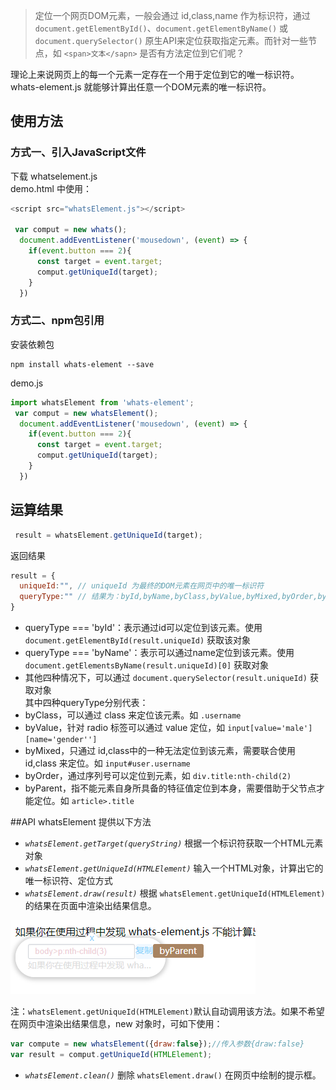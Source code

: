 > 定位一个网页DOM元素，一般会通过 id,class,name 作为标识符，通过 `document.getElementById()`、`document.getElementByName()` 或 `document.querySelector()` 
原生API来定位获取指定元素。而针对一些节点，如 `<span>文本</sapn>` 是否有方法定位到它们呢？ 

理论上来说网页上的每一个元素一定存在一个用于定位到它的唯一标识符。 whats-element.js 就能够计算出任意一个DOM元素的唯一标识符。

## 使用方法
### 方式一、引入JavaScript文件
下载 whatselement.js   
demo.html 中使用：
```javascript
<script src="whatsElement.js"></script>

 var comput = new whats();
  document.addEventListener('mousedown', (event) => {
    if(event.button === 2){
      const target = event.target;
      comput.getUniqueId(target);
    }
  })
```

### 方式二、npm包引用
安装依赖包
```
npm install whats-element --save
```
demo.js
```javascript
import whatsElement from 'whats-element';
 var comput = new whatsElement();
  document.addEventListener('mousedown', (event) => {
    if(event.button === 2){
      const target = event.target;
      comput.getUniqueId(target);
    }
  })
```

## 运算结果
```javascript
 result = whatsElement.getUniqueId(target);
```
返回结果 
```javascript
result = {
  uniqueId:"", // uniqueId 为最终的DOM元素在网页中的唯一标识符
  queryType:"" // 结果为：byId,byName,byClass,byValue,byMixed,byOrder,byParent 其中一种
}
```
* queryType === 'byId'：表示通过id可以定位到该元素。使用 `document.getElementById(result.uniqueId)` 获取该对象
* queryType === 'byName'：表示可以通过name定位到该元素。使用 `document.getElementsByName(result.uniqueId)[0]` 获取对象
* 其他四种情况下，可以通过 `document.querySelector(result.uniqueId)` 获取对象  
其中四种queryType分别代表：
* byClass，可以通过 class 来定位该元素。如 `.username`
* byValue，针对 radio 标签可以通过 value 定位，如 `input[value='male'][name='gender'']`
* byMixed，只通过 id,class中的一种无法定位到该元素，需要联合使用 id,class 来定位。如 `input#user.username`
* byOrder，通过序列号可以定位到元素，如 `div.title:nth-child(2)`
* byParent，指不能元素自身所具备的特征值定位到本身，需要借助于父节点才能定位。如 `article>.title`


##API
whatsElement 提供以下方法
* *`whatsElement.getTarget(queryString)`*  根据一个标识符获取一个HTML元素对象
* *`whatsElement.getUniqueId(HTMLElement)`*  输入一个HTML对象，计算出它的唯一标识符、定位方式
* *`whatsElement.draw(result)`*  根据 `whatsElement.getUniqueId(HTMLElement)`的结果在页面中渲染出结果信息。

<img src="./img/draw.png" alt="whatsElement.draw(result)" >

注：`whatsElement.getUniqueId(HTMLElement)`默认自动调用该方法。如果不希望在网页中渲染出结果信息，new 对象时，可如下使用：
```javascript
var compute = new whatsElement({draw:false});//传入参数{draw:false}
var result = comput.getUniqueId(HTMLElement);
```
* *`whatsElement.clean()`*  删除 `whatsElement.draw()` 在网页中绘制的提示框。